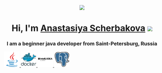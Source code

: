 <div id="header" align="center">
  <img src="https://media.giphy.com/media/LMcB8XospGZO8UQq87/giphy.gif" width="200"/>
</div>
<h1 align="center">Hi, I'm <a href="https://t.me/an_shd" target="_blank">Anastasiya Scherbakova</a> 
<img src="https://github.com/blackcater/blackcater/raw/main/images/Hi.gif" height="32"/></h1>
<h3 align="center">I am a beginner java developer from Saint-Petersburg, Russia </h3>



<div id="badges">
<a href="your-linkedin-URL">
    <img src="https://github.com/devicons/devicon/blob/master/icons/java/java-original.svg" width="50"/>
  </a>
  <a href="your-linkedin-URL">
    <img src="https://github.com/devicons/devicon/blob/master/icons/docker/docker-original-wordmark.svg" width="50"/>
  </a>
  <a href="your-youtube-URL">
    <img src="https://github.com/devicons/devicon/blob/master/icons/intellij/intellij-plain-wordmark.svg" width="50"/>
  </a>
  <a href="your-twitter-URL">
    <img src="https://github.com/devicons/devicon/blob/master/icons/postgresql/postgresql-original.svg" width="50"/>
  </a>
</div>


<!--
**AnScherbakova/AnScherbakova** is a ✨ _special_ ✨ repository because its `README.md` (this file) appears on your GitHub profile.

Here are some ideas to get you started:

- 🔭 I’m currently working on ...
- 🌱 I’m currently learning ...
- 👯 I’m looking to collaborate on ...
- 🤔 I’m looking for help with ...
- 💬 Ask me about ...
- 📫 How to reach me: ...
- 😄 Pronouns: ...
- ⚡ Fun fact: ...
-->
